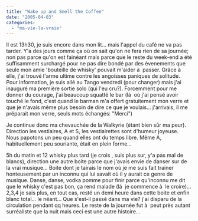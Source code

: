 ```yaml
---
title: "Wake up and Smell the Coffee"
date: "2005-04-03"
categories: 
  - "ma-vie-la-vraie"
---
```


Il est 13h30, je suis encore dans mon lit... mais l'appel du café ne va pas tarder. Y'a des jours comme ça où on sait qu'on ne fera rien de sa journée; non pas parce qu'on est fainéant mais parce que le reste du week-end a été suffisamment surchargé pour ne pas dire bondé par des èvenements que seule mon amie 'bouteille de whisky' pouvait m'aider à  passer. Grâce à  elle, j'ai trouvé l'arme ultime contre les angoisses paniques de solitude. Pour information, je suis allé au Tango vendredi (pour changer) mais j'ai inauguré ma première sortie solo (qui l'eu cru?). Forcemment pour me donner du courage, j'ai beaucoup squatté le bar (là  où j'ai pensé avoir touché le fond, c'est quand le barman m'a offert gratuitement mon verre et que je n'avais même plus besoin de dire ce que je voulais... j'arrivais, il me préparait mon verre, seuls mots échangés: "Merci")

Je continue donc ma chevauchée de la Walkyrie (étant bien sûr ma peur). Direction les vestiaires, A et S, les vestiairettes sont d'humeur joyeuse. Nous papotons un peu quand elles ont du temps libre. Même A, habituellement peu souriante, était en plein forme...

5h du matin et 12 whisky plus tard (je crois , suis plus sur, y'a pas mal de blancs), direction une autre boite parce que j'avais envie de danser sur de la vrai musique... Boite dont je tairais le nom où je me suis fait trainer honteusement par un inconnu qui lui savait où il y aurait ce genre de musique. Danse, danse, vodka pomme pour finir parce qu'inconnu me dit que le whisky c'est pas bon, ça rend malade (là  je commence à  le croire)... 2,3,4 je sais plus, en tout cas, resté un demi heure dans cette boite et enfin blanc total... le néant... Que s'est-il passé dans ma vie? j'ai disparu de la circulation pendant qq heures. Le reste de la journée fut à  peut près autant surréaliste que la nuit mais ceci est une autre histoire...
